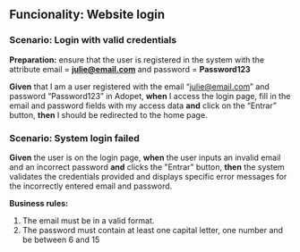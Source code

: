 <h2>Funcionality: Website login</h2>

<h3>Scenario: Login with valid credentials</h3>

**Preparation:** ensure that the user is registered in the system with the attribute email = **julie@email.com** and password = **Password123**

**Given** that I am a user registered with the email “julie@email.com” and password “Password123” in Adopet, **when** I access the login page, fill in the email and password fields with my access data **and** click on the “Entrar” button, **then** I should be redirected to the home page.

<h3>Scenario: System login failed</h3>

**Given** the user is on the login page, **when** the user inputs an invalid email and an incorrect password **and** clicks the "Entrar" button, **then** the system validates the credentials provided and displays specific error messages for the incorrectly entered email and password.

**Business rules:** 
1. The email must be in a valid format.
2. The password must contain at least one capital letter, one number and be between 6 and 15

